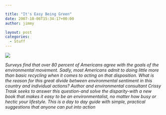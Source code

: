 ```yaml
---

title: "It's Easy Being Green"
date: 2007-10-06T15:34:17+00:00
author: jimmy

layout: post
categories:
  - Stuff
---
```


<div class="iframe-left">
<a href="http://www.amazon.com/Its-Easy-Being-Green-Earth-Friendly-ebook/dp/B002E7ARXM/ref=as_li_ss_il?_encoding=UTF8&qid=1458770254&sr=8-1&linkCode=li3&tag=jimmlitt-20&linkId=2acd9f9491b01d39146f85d198eb6525" target="_blank"><img border="0" src="//ws-na.amazon-adsystem.com/widgets/q?_encoding=UTF8&ASIN=B002E7ARXM&Format=_SL250_&ID=AsinImage&MarketPlace=US&ServiceVersion=20070822&WS=1&tag=jimmlitt-20" ></a><img src="//ir-na.amazon-adsystem.com/e/ir?t=jimmlitt-20&l=li3&o=1&a=B002E7ARXM" width="1" height="1" border="0" alt="" style="border:none !important; margin:0px !important;" />
</div>

_Surveys find that over 80 percent of Americans agree with the goals of the environmental movement. Sadly, most Americans admit to doing little more than basic recycling when it comes to acting on that disposition. What is the reason for this great divide between environmental sentiment in this country and individual actions? Author and environmental consultant Crissy Trask seeks to answer this question-and solve the disparity-with a new book that makes it easy to be an environmentalist, no matter how busy or hectic your lifestyle. This is a day to day guide with simple, practical suggestions that anyone can put into action_